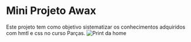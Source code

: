 # Mini Projeto Awax

Este projeto tem como objetivo sistematizar os conhecimentos adquiridos com hmtl e css no curso Parças.
![Print da home](https://i.imgur.com/wLkboxX.png)
